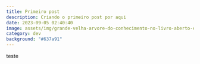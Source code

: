 ```yaml
---
title: Primeiro post
description: Criando o primeiro post por aqui
date: 2023-09-05 02:40:40
image: assets/img/grande-velha-arvore-do-conhecimento-no-livro-aberto-ensino-de-leitura_135176-1077.jpg
category: dev
background: "#637a91"
---
```

teste